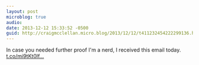 ```yaml
---
layout: post
microblog: true
audio: 
date: 2013-12-12 15:33:52 -0500
guid: http://craigmcclellan.micro.blog/2013/12/12/t411232454222299136.html
---
```

In case you needed further proof I'm a nerd, I received this email today. [t.co/mi9tKt0lf...](http://t.co/mi9tKt0lfX)
